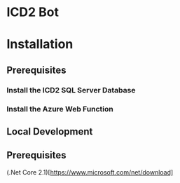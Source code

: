 # ICD2 Bot

# Installation

## Prerequisites

### Install the ICD2 SQL Server Database

### Install the Azure Web Function

## Local Development

## Prerequisites
(.Net Core 2.1)[https://www.microsoft.com/net/download]
